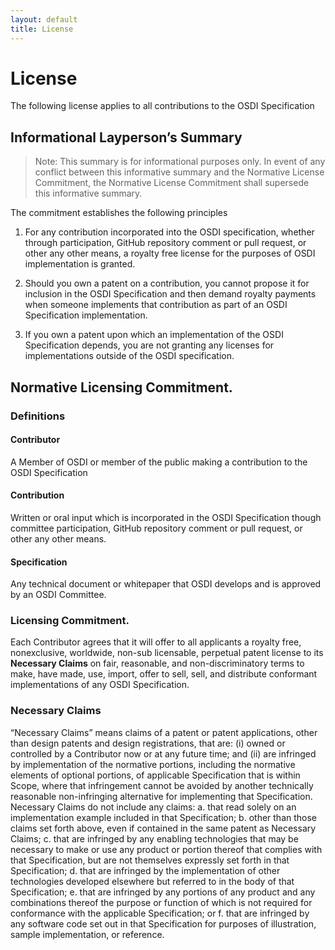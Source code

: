 ```yaml
---
layout: default
title: License
---
```


# License

The following license applies to all contributions to the OSDI Specification

## Informational Layperson’s Summary
> Note: This summary is for informational purposes only. In event of any conflict between this informative summary and the Normative License Commitment, the Normative License Commitment shall supersede this informative summary.

The commitment establishes the following principles

1.	For any contribution incorporated into the OSDI specification, whether through participation, GitHub repository comment or pull request, or other any other means, a royalty free license for the purposes of OSDI implementation is granted.

2.	Should you own a patent on a contribution, you cannot propose it for inclusion in the OSDI Specification and then demand royalty payments when someone implements that contribution as part of an OSDI Specification implementation.

3.	If you own a patent upon which an implementation of the OSDI Specification depends, you are not granting any licenses for implementations outside of the OSDI specification.

## Normative Licensing Commitment. 

###	Definitions

#### Contributor
A Member of OSDI or member of the public making a contribution to the OSDI Specification

#### Contribution
Written or oral input which is incorporated in the OSDI Specification though committee participation, GitHub repository comment or pull request, or other any other means.

#### Specification
Any technical document or whitepaper that OSDI develops and is approved by an OSDI Committee.

### Licensing Commitment.  
Each Contributor agrees that it will offer to all applicants a royalty free, nonexclusive, worldwide, non-sub licensable, perpetual patent license to its __Necessary Claims__ on fair, reasonable, and non-discriminatory terms to make, have made, use, import, offer to sell, sell, and distribute conformant implementations of any OSDI Specification.

### Necessary Claims
 “Necessary Claims” means claims of a patent or patent applications, other than design patents and design registrations, that are: 
(i)	owned or controlled by a Contributor now or at any future time; and 
(ii)	are infringed by implementation of the normative portions, including the normative elements of optional portions, of applicable Specification that is within Scope, where that infringement cannot be avoided by another technically reasonable non-infringing alternative for implementing that Specification.  Necessary Claims do not include any claims: 
a.	that read solely on an implementation example included in that Specification; 
b.	other than those claims set forth above, even if contained in the same patent as Necessary Claims;
c.	that are infringed by any enabling technologies that may be necessary to make or use any product or portion thereof that complies with that Specification, but are not themselves expressly set forth in that Specification; 
d.	that are infringed by the implementation of other technologies developed elsewhere but referred to in the body of that Specification; 
e.	that are infringed by any portions of any product and any combinations thereof the purpose or function of which is not required for conformance with the applicable Specification; or 
f.	that are infringed by any software code set out in that Specification for purposes of illustration, sample implementation, or reference.


